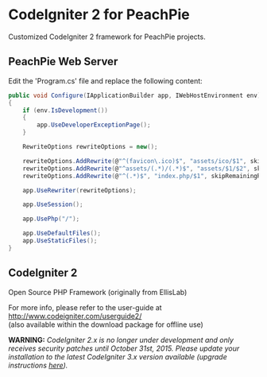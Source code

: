 # CodeIgniter 2 for PeachPie

Customized CodeIgniter 2 framework for PeachPie projects.

## PeachPie Web Server

Edit the 'Program.cs' file and replace the following content:
```csharp
public void Configure(IApplicationBuilder app, IWebHostEnvironment env)
{
    if (env.IsDevelopment())
    {
        app.UseDeveloperExceptionPage();
    }

    RewriteOptions rewriteOptions = new();

    rewriteOptions.AddRewrite(@"^(favicon\.ico)$", "assets/ico/$1", skipRemainingRules: true);
    rewriteOptions.AddRewrite(@"^assets/(.*)/(.*)$", "assets/$1/$2", skipRemainingRules: true);
    rewriteOptions.AddRewrite(@"^(.*)$", "index.php/$1", skipRemainingRules: true);

    app.UseRewriter(rewriteOptions);            

    app.UseSession();

    app.UsePhp("/");            

    app.UseDefaultFiles();
    app.UseStaticFiles();
}
```

## CodeIgniter 2

Open Source PHP Framework (originally from EllisLab)

For more info, please refer to the user-guide at http://www.codeigniter.com/userguide2/  
(also available within the download package for offline use)

**WARNING:** *CodeIgniter 2.x is no longer under development and only receives security patches until October 31st, 2015.
Please update your installation to the latest CodeIgniter 3.x version available
(upgrade instructions [here](http://www.codeigniter.com/userguide3/installation/upgrade_300.html)).*
